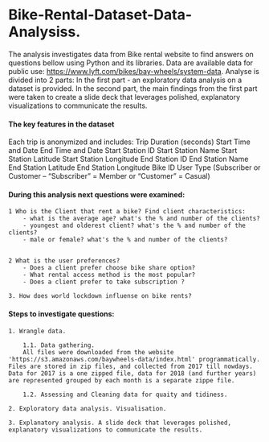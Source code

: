 # Bike-Rental-Dataset-Data-Analysiss.
The analysis investigates data from Bike rental website to find answers on questions bellow using Python and its libraries. Data are available data for public use: https://www.lyft.com/bikes/bay-wheels/system-data. 
Analyse is divided into 2 parts:
In the first part - an exploratory data analysis on a dataset is provided.
In the second part, the main findings from the  first part were taken to  create a slide deck that leverages polished, explanatory visualizations to communicate the results. 

#### The key features in the dataset 

Each trip is anonymized and includes:
    Trip Duration (seconds)
    Start Time and Date
    End Time and Date
    Start Station ID
    Start Station Name
    Start Station Latitude
    Start Station Longitude
    End Station ID
    End Station Name
    End Station Latitude
    End Station Longitude
    Bike ID
    User Type (Subscriber or Customer – “Subscriber” = Member or “Customer” = Casual)

#### During this analysis next questions were examined:

    1 Who is the Client that rent a bike? Find client characteristics:
        - what is the average age? what's the % and number of the clients?
        - youngest and olderest client? what's the % and number of the clients?
        - male or female? what's the % and number of the clients?
        
    
    2 What is the user preferences?
        - Does a client prefer choose bike share option?
        - What rental access method is the most popular?
        - Does a client prefer to take subscription ?
 
    3. How does world lockdown influense on bike rents?

    
#### Steps to investigate questions:

    1. Wrangle data.
    
        1.1. Data gathering.
        All files were downloaded from the website 'https://s3.amazonaws.com/baywheels-data/index.html' programmatically. Files are stored in zip files, and collected from 2017 till nowdays. Data for 2017 is a one zipped file, data for 2018 (and further years) are represented grouped by each month is a separate zippe file.
        
        1.2. Assessing and Cleaning data for quaity and tidiness.

    2. Exploratory data analysis. Visualisation.
   
    3. Explanatory analysis. A slide deck that leverages polished, explanatory visualizations to communicate the results.
